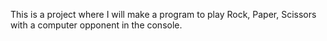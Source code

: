 This is a project where I will make a program to play Rock, Paper, Scissors with a computer opponent in the console.